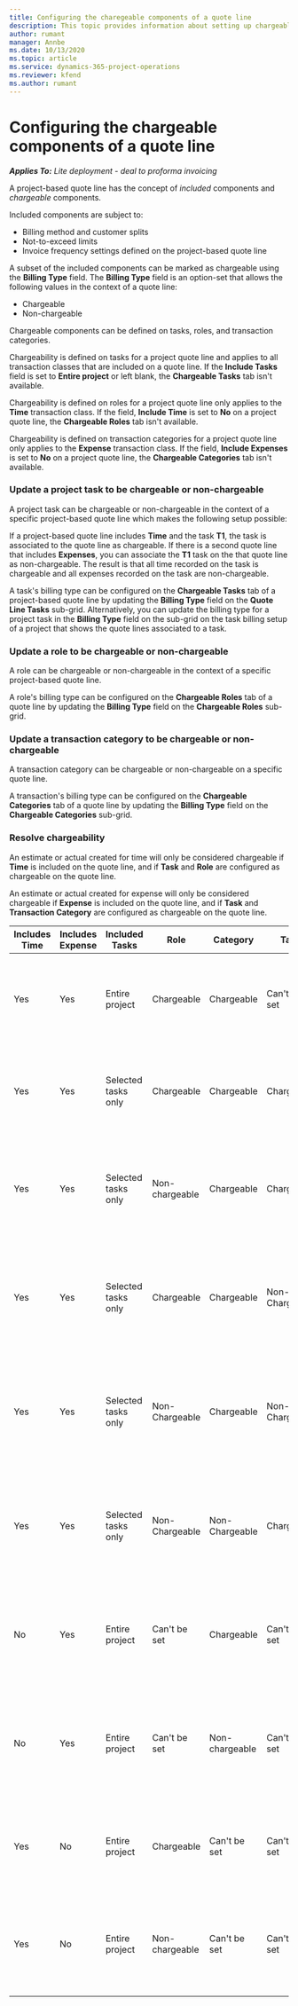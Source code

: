 ```yaml
---
title: Configuring the charegeable components of a quote line
description: This topic provides information about setting up chargeable and non-chargeable compontents on a project-based quote line.
author: rumant
manager: Annbe
ms.date: 10/13/2020
ms.topic: article
ms.service: dynamics-365-project-operations
ms.reviewer: kfend 
ms.author: rumant
---
```


# Configuring the chargeable components of a quote line

_**Applies To:** Lite deployment - deal to proforma invoicing_

A project-based quote line has the concept of *included* components and *chargeable* components.

Included components are subject to:

  - Billing method and customer splits
  - Not-to-exceed limits 
  - Invoice frequency settings defined on the project-based quote line

A subset of the included components can be marked as chargeable using the **Billing Type** field. The **Billing Type** field is an option-set that allows the following values in the context of a quote line:

  - Chargeable
  - Non-chargeable

Chargeable components can be defined on tasks, roles, and transaction categories.

Chargeability is defined on tasks for a project quote line and applies to all transaction classes that are included on a quote line. If the **Include Tasks** field is set to **Entire project** or left blank, the **Chargeable Tasks** tab isn't available.

Chargeability is defined on roles for a project quote line only applies to the **Time** transaction class. If the field, **Include Time** is set to **No** on a project quote line, the **Chargeable Roles** tab isn't available.

Chargeability is defined on transaction categories for a project quote line only applies to the **Expense** transaction class. If the field, **Include Expenses** is set to **No** on a project quote line, the **Chargeable Categories** tab isn't available.

### Update a project task to be chargeable or non-chargeable

A project task can be chargeable or non-chargeable in the context of a specific project-based quote line which makes the following setup possible:

If a project-based quote line includes **Time** and the task **T1**, the task is associated to the quote line as chargeable. If there is a second quote line that includes **Expenses**, you can associate the **T1** task on the that quote line as non-chargeable. The result is that all time recorded on the task is chargeable and all expenses recorded on the task are non-chargeable.

A task's billing type can be configured on the **Chargeable Tasks** tab of a project-based quote line by updating the **Billing Type** field on the **Quote Line Tasks** sub-grid. Alternatively, you can update the billing type for a project task in the **Billing Type** field on the sub-grid on the task billing setup of a project that shows the quote lines associated to a task.

### Update a role to be chargeable or non-chargeable

A role can be chargeable or non-chargeable in the context of a specific project-based quote line.

A role's billing type can be configured on the **Chargeable Roles** tab of a quote line by updating the **Billing Type** field on the **Chargeable Roles** sub-grid.

### Update a transaction category to be chargeable or non-chargeable

A transaction category can be chargeable or non-chargeable on a specific quote line.

A transaction's billing type can be configured on the **Chargeable Categories** tab of a quote line by updating the **Billing Type** field on the **Chargeable Categories** sub-grid.

### Resolve chargeability
An estimate or actual created for time will only be considered chargeable if **Time** is included on the quote line, and if **Task** and **Role** are configured as chargeable on the quote line.

An estimate or actual created for expense will only be considered chargeable if **Expense** is included on the quote line, and if **Task** and **Transaction Category** are configured as chargeable on the quote line.

| Includes Time | Includes Expense | Included Tasks | Role | Category | Task | Billing |
| --- | --- | --- | --- | --- | --- | --- |
| Yes | Yes | Entire project | Chargeable | Chargeable | Can't be set | Billing on a time actual: Chargeable </br>Billing type on expense actual: Chargeable |
| Yes | Yes | Selected tasks only | Chargeable | Chargeable | Chargeable | Billing on a time actual: Chargeable</br>Billing type on expense actual: Chargeable |
| Yes | Yes | Selected tasks only | Non-chargeable | Chargeable | Chargeable | Billing on a time actual: Non-Chargeable</br>Billing type on expense actual: Chargeable |
| Yes | Yes | Selected tasks only | Chargeable | Chargeable | Non-Chargeable | Billing on a time actual: Non-Chargeable</br> Billing type on expense actual: Non-Chargeable |
| Yes | Yes | Selected tasks only | Non-Chargeable | Chargeable | Non- Chargeable | Billing on a time actual: Non-Chargeable</br> Billing type on expense actual: Non-Chargeable |
| Yes | Yes | Selected tasks only | Non-Chargeable | Non-Chargeable | Chargeable | Billing on a time actual: Non-Chargeable</br> Billing type on expense actual: Non-Chargeable |
| No | Yes | Entire project | Can't be set | Chargeable | Can't be set | Billing on a time actual: Not available </br>Billing type on expense actual: Chargeable |
| No | Yes | Entire project | Can't be set | Non-chargeable | Can't be set | Billing on a time actual: Not available </br>Billing type on expense actual: Non-chargeable |
| Yes | No | Entire project | Chargeable | Can't be set | Can't be set | Billing on a time actual: Chargeable</br>Billing type on expense actual: Not available |
| Yes | No | Entire project | Non-chargeable | Can't be set | Can't be set | Billing on a time actual: Non-chargeable </br>Billing type on expense actual: Not available |

